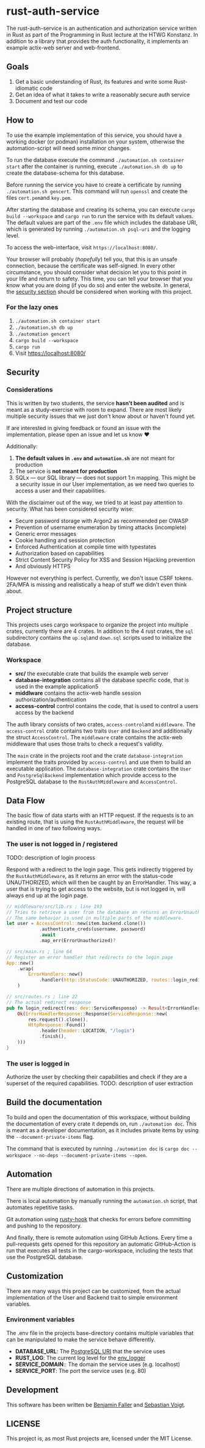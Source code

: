 # rust-auth-service

The rust-auth-service is an authentication and authorization service written in Rust as part of the Programming in Rust lecture at the HTWG Konstanz.
In addition to a library that provides the auth functionality, it implements an example actix-web server and web-frontend.

## Goals

1. Get a basic understanding of Rust, its features and write some Rust-idiomatic code
2. Get an idea of what it takes to write a reasonably secure auth service
3. Document and test our code

## How to

To use the example implementation of this service, you should have a working docker (or podman) installation on your system, otherwise the automation-script will need some minor changes.

To run the database execute the command `./automation.sh container start` after the container is running, execute `./automation.sh db up` to create the database-schema for this database.

Before running the service you have to create a certificate by running `./automation.sh gencert`.
This command will run `openssl` and create the files `cert.pem`and `key.pem`.

After starting the database and creating its schema, you can execute `cargo build --workspace` and `cargo run` to run the service with its default values.
The default values are part of the `.env` file which includes the database URI, which is generated by running `./automation.sh psql-uri` and the logging level.

To access the web-interface, visit `https://localhost:8080/`.

Your browser will probably (_hopefully_) tell you, that this is an unsafe connection, because the certificate was self-signed.
In every other circumstance, you should consider what decision let you to this point in your life and return to safety.
This time, you can tell your browser that you know what you are doing (if you do so) and enter the website.
In general, the [security section](#security) should be considered when working with this project.

### For the lazy ones

1. `./automation.sh container start`
2. `./automation.sh db up`
3. `./automation gencert`
4. `cargo build --workspace`
5. `cargo run`
6. Visit [https://localhost:8080/](https://localhost:8080/)

## Security

### Considerations

This is written by two students, the service **hasn't been audited** and is meant as a study-exercise with room to expand.
There are most likely multiple security issues that we just don't know about or haven't found yet.

If are interested in giving feedback or found an issue with the implementation, please open an issue and let us know ❤️

Additionally:

1. **The default values in `.env` and `automation.sh`** are not meant for production
2. The service is **not meant for production**
3. SQLx — our SQL library — does not support 1:n mapping. This might be a security issue in our User implementation, as we need two queries to access a user and their capabilities.

With the disclaimer out of the way, we tried to at least pay attention to
security. What has been considered security wise:

- Secure password storage with Argon2 as recommended per OWASP
- Prevention of username enumeration by timing attacks (incomplete)
- Generic error messages
- Cookie handling and session protection
- Enforced Authentication at compile time with typestates
- Authorization based on capabilities
- Strict Content Security Policy for XSS and Session Hijacking prevention
- And obviously HTTPS

However not everything is perfect. Currently, we don't issue CSRF tokens.
2FA/MFA is missing and realistically a heap of stuff we didn't even think about.

## Project structure

This projects uses cargo workspace to organize the project into multiple crates, currently there are 4 crates.
In addition to the 4 rust crates, the `sql` subdirectory contains the `up.sql`and `down.sql` scripts used to initialize the database.

### Workspace

- **src/** the executable crate that builds the example web server
- **database-integration** contains all the database specific code, that is used in the example application5
- **middlware** contains the actix-web handle session authorization/authentication
- **access-control** control contains the code, that is used to control a users access by the backend

The auth library consists of two crates, `access-control`and `middleware`.
The `access-control` crate contains two traits `User` and `Backend` and additionally the struct `AccessControl`.
The `middleware` crate contains the actix-web middleware that uses those traits to check a request's validity.

The `main` crate in the projects root and the crate `database-integration` implement the traits provided by `access-control` and use them to build an executable application.
The `database-integration` crate contains the `User` and `PostgreSqlBackend` implementation which provide access to the PostgreSQL database to the `RustAuthMiddleware` and `AccessControl`.

## Data Flow

The basic flow of data starts with an HTTP request.
If the requests is to an existing route, that is using the `RustAuthMiddleware`, the request will be handled in one of two following ways.

### The user is not logged in / registered

TODO: description of login process

Respond with a redirect to the login page.
This gets indirectly triggered by the `RustAuthMiddleware`, as it returns an error with the status-code UNAUTHORIZED, which will then be caught by an ErrorHandler.
This way, a user that is trying to get access to the website, but is not logged in, will always end up at the login page.

```rust
// middleware/src/lib.rs ; line 193
// Tries to retrieve a user from the database an returns an ErrorUnauthorized if this fails.
// The same behavior is used in multiple parts of the middleware.
let user = AccessControl::new(item.backend.clone())
            .authenticate_creds(username, password)
            .await
            .map_err(ErrorUnauthorized)?

// src/main.rs ; line 64
// Register an error handler that redirects to the login page
App::new()
    .wrap(
        ErrorHandlers::new()
            .handler(http::StatusCode::UNAUTHORIZED, routes::login_redirect),
    )

// src/routes.rs ; line 22
// The actual redirect response
pub fn login_redirect(res: dev::ServiceResponse) -> Result<ErrorHandlerResponse<dev::Body>> {
    Ok(ErrorHandlerResponse::Response(ServiceResponse::new(
        res.request().clone(),
        HttpResponse::Found()
            .header(header::LOCATION, "/login")
            .finish(),
    )))
}
```

### The user is logged in

Authorize the user by checking their capabilities and check if they are a superset of the required capabilities.
TODO: description of user extraction

## Build the documentation

To build and open the documentation of this workspace, without building the documentation of every crate it depends on, run `./automation doc`.
This is meant as a developer documentation, as it includes private items by using the `--document-private-items` flag.

The command that is executed by running `./automation doc` is `cargo doc --workspace --no-deps --document-private-items --open`.

## Automation

There are multiple directions of automation in this projects.

There is local automation by manually running the `automation.sh` script, that automates repetitive tasks.

Git automation using [rusty-hook](https://lib.rs/crates/rusty-hook) that checks for errors before committing and pushing to the repository.

And finally, there is remote automation using GitHub Actions.
Every time a pull-requests gets opened for this repository an automatic GitHub-Action is run that executes all tests in the cargo-workspace, including the tests that use the PostgreSQL database.

## Customization

There are many ways this project can be customized, from the actual implementation of the User and Backend trait to simple environment variables.

### Environment variables

The .env file in the projects base-directory contains multiple variables that can be manipulated to make the service behave differently.

- **DATABASE_URL**: The [PostgreSQL URI](https://www.postgresql.org/docs/9.3/libpq-connect.html#AEN39692) that the service uses
- **RUST_LOG**: The current log level for the [env_logger](https://docs.rs/log/0.4.14/log/enum.Level.html)
- **SERVICE_DOMAIN**:: The domain the service uses (e.g. localhost)
- **SERVICE_PORT**: The port the service uses (e.g. 80)

## Development

This software has been written be [Benjamin Faller](https://github.com/b-faller) and [Sebastian Voigt](https://github.com/VoigtSebastian).

## LICENSE

This project is, as most Rust projects are, licensed under the MIT License.
